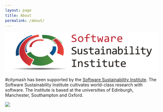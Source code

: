 ```yaml
---
layout: page
title: About
permalink: /about/
---
```


![SSI](images/ssi.png "ssi")

\#citymash has been supported by the [Software Sustainability Institute](http://www.software.ac.uk/). The Software Sustainability Institute cultivates world-class research with software. The Institute is based at the universities of Edinburgh, Manchester, Southampton and Oxford.

![](https://epriego.files.wordpress.com/2014/12/2013-02-13-19-28-46.jpg?w=300&h=225)

